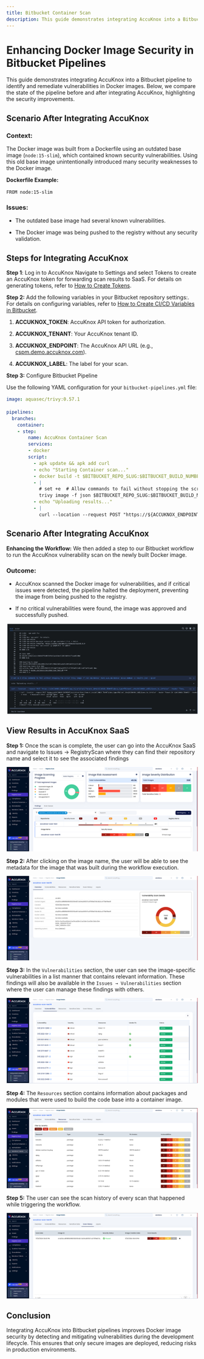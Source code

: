 ```yaml
---
title: Bitbucket Container Scan
description: This guide demonstrates integrating AccuKnox into a Bitbucket pipeline to identify and remediate vulnerabilities in Docker images. Below, we compare the state of the pipeline before and after integrating AccuKnox, highlighting the security improvements.
---
```


# Enhancing Docker Image Security in Bitbucket Pipelines

This guide demonstrates integrating AccuKnox into a Bitbucket pipeline to identify and remediate vulnerabilities in Docker images. Below, we compare the state of the pipeline before and after integrating AccuKnox, highlighting the security improvements.

## Scenario After Integrating AccuKnox

### **Context:**

The Docker image was built from a Dockerfile using an outdated base image (`node:15-slim`), which contained known security vulnerabilities. Using this old base image unintentionally introduced many security weaknesses to the Docker image.

**Dockerfile Example:**

`FROM node:15-slim`

### **Issues:**

- The outdated base image had several known vulnerabilities.

- The Docker image was being pushed to the registry without any security validation.

## Steps for Integrating AccuKnox

**Step 1**: Log in to AccuKnox Navigate to Settings and select Tokens to create an AccuKnox token for forwarding scan results to SaaS. For details on generating tokens, refer to [How to Create Tokens](https://help.accuknox.com/how-to/how-to-create-tokens/?h=token "https://help.accuknox.com/how-to/how-to-create-tokens/?h=token").

**Step 2:** Add the following variables in your Bitbucket repository settings:. For details on configuring variables, refer to [How to Create CI/CD Variables in Bitbucket](https://support.atlassian.com/bitbucket-cloud/docs/variables-and-secrets/ "https://support.atlassian.com/bitbucket-cloud/docs/variables-and-secrets/").

1. **ACCUKNOX_TOKEN**: AccuKnox API token for authorization.

2. **ACCUKNOX_TENANT**: Your AccuKnox tenant ID.

3. **ACCUKNOX_ENDPOINT**: The AccuKnox API URL (e.g., [cspm.demo.accuknox.com](http://cspm.demo.accuknox.com/ "http://cspm.demo.accuknox.com/")).

4. **ACCUKNOX_LABEL**: The label for your scan.

**Step 3:** Configure Bitbucket Pipeline

Use the following YAML configuration for your `bitbucket-pipelines.yml` file:

```yaml
image: aquasec/trivy:0.57.1

pipelines:
  branches:
    container:
    - step:
        name: AccuKnox Container Scan
        services:
        - docker
        script:
          - apk update && apk add curl
          - echo "Starting Container scan..."
          - docker build -t $BITBUCKET_REPO_SLUG:$BITBUCKET_BUILD_NUMBER -f Dockerfile .
          - |
            # set +e  # Allow commands to fail without stopping the script
            trivy image -f json $BITBUCKET_REPO_SLUG:$BITBUCKET_BUILD_NUMBER -o results.json --quiet
          - echo "Uploading results..."
          - |
            curl --location --request POST "https://${ACCUKNOX_ENDPOINT}/api/v1/artifact/?tenant_id=${ACCUKNOX_TENANT}&data_type=TR&label_id=${ACCUKNOX_LABEL}&save_to_s3=false" --header "Tenant-Id: ${ACCUKNOX_TENANT}" --header "Authorization: Bearer ${ACCUKNOX_TOKEN}" --form 'file=@"results.json"'
```

## Scenario After Integrating AccuKnox

**Enhancing the Workflow:** We then added a step to our Bitbucket workflow to run the AccuKnox vulnerability scan on the newly built Docker image.

### **Outcome:**

- AccuKnox scanned the Docker image for vulnerabilities, and if critical issues were detected, the pipeline halted the deployment, preventing the image from being pushed to the registry.

- If no critical vulnerabilities were found, the image was approved and successfully pushed.

![alt](./images/bitbucket-container-scan/1.png)

## View Results in AccuKnox SaaS

**Step 1:** Once the scan is complete, the user can go into the AccuKnox SaaS and navigate to Issues → RegistryScan where they can find their repository name and select it to see the associated findings

![alt](./images/bitbucket-container-scan/2.png)

**Step 2:** After clicking on the image name, the user will be able to see the metadata for the image that was built during the workflow execution.

![alt](./images/bitbucket-container-scan/3.png)

**Step 3:** In the `Vulnerabilities` section, the user can see the image-specific vulnerabilities in a list manner that contains relevant information. These findings will also be available in the `Issues → Vulnerabilities` section where the user can manage these findings with others.

![alt](./images/bitbucket-container-scan/4.png)

**Step 4:** The `Resources` section contains information about packages and modules that were used to build the code base into a container image.

![alt](./images/bitbucket-container-scan/5.png)

**Step 5:** The user can see the scan history of every scan that happened while triggering the workflow.

![alt](./images/bitbucket-container-scan/6.png)

## **Conclusion**

Integrating AccuKnox into Bitbucket pipelines improves Docker image security by detecting and mitigating vulnerabilities during the development lifecycle. This ensures that only secure images are deployed, reducing risks in production environments.
